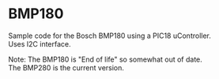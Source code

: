 # BMP180  
Sample code for the Bosch BMP180 using a PIC18 uController.  
Uses I2C interface.  

Note: The BMP180 is "End of life" so somewhat out of date.  
The BMP280 is the current version.
